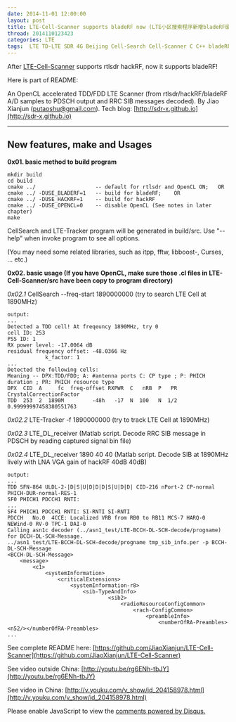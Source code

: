 ```yaml
---
date: 2014-11-01 12:00:00
layout: post
title: LTE-Cell-Scanner supports bladeRF now (LTE小区搜索程序新增bladeRF硬件支持)
thread: 2014110123423
categories: LTE
tags:  LTE TD-LTE SDR 4G Beijing Cell-Search Cell-Scanner C C++ bladeRF 1.92Msps MIB HACKRF
---
```


After [LTE-Cell-Scanner](https://github.com/JiaoXianjun/LTE-Cell-Scanner) supports rtlsdr hackRF, now it supports bladeRF!

Here is part of README:

An OpenCL accelerated TDD/FDD LTE Scanner (from rtlsdr/hackRF/bladeRF A/D samples to PDSCH output and RRC SIB messages decoded). By Jiao Xianjun ([putaoshu@gmail.com](mailto:putaoshu@gmail.com)). Tech blog: [http://sdr-x.github.io](http://sdr-x.github.io)

------------------------------
New features, make and Usages
------------------------------

**0x01. basic method to build program**

    mkdir build
    cd build
    cmake ../                   -- default for rtlsdr and OpenCL ON;   OR
    cmake ../ -DUSE_BLADERF=1   -- build for bladeRF;    OR
    cmake ../ -DUSE_HACKRF=1    -- build for hackRF
    cmake ../ -DUSE_OPENCL=0    -- disable OpenCL (See notes in later chapter)
    make

CellSearch and LTE-Tracker program will be generated in build/src. Use "--help" when invoke program to see all options.

(You may need some related libraries, such as itpp, fftw, libboost-, Curses, ... etc.)

**0x02. basic usage (If you have OpenCL, make sure those .cl files in LTE-Cell-Scanner/src have been copy to program directory)**

*0x02.1* CellSearch --freq-start 1890000000   (try to search LTE Cell at 1890MHz)

    output:
    ...
    Detected a TDD cell! At freqeuncy 1890MHz, try 0
    cell ID: 253
    PSS ID: 1
    RX power level: -17.0064 dB
    residual frequency offset: -48.0366 Hz
                k_factor: 1
    ...
    Detected the following cells:
    Meaning -- DPX:TDD/FDD; A: #antenna ports C: CP type ; P: PHICH duration ; PR: PHICH resource type
    DPX  CID  A     fc  freq-offset RXPWR  C   nRB  P   PR  CrystalCorrectionFactor
    TDD  253  2  1890M         -48h   -17  N  100   N  1/2   0.99999997458380551763
    
*0x02.2* LTE-Tracker -f 1890000000  (try to track LTE Cell at 1890MHz)

*0x02.3* LTE_DL_receiver (Matlab script. Decode RRC SIB message in PDSCH by reading captured signal bin file)

*0x02.4* LTE_DL_receiver 1890 40 40 (Matlab script. Decode SIB at 1890MHz lively with LNA VGA gain of hackRF 40dB 40dB)

    output:
    ...
    TDD SFN-864 ULDL-2-|D|S|U|D|D|D|S|U|D|D| CID-216 nPort-2 CP-normal PHICH-DUR-normal-RES-1
    SF0 PHICH1 PDCCH1 RNTI: 
    ...
    SF4 PHICH1 PDCCH1 RNTI: SI-RNTI SI-RNTI 
    PDCCH   No.0  4CCE: Localized VRB from RB0 to RB11 MCS-7 HARQ-0 NEWind-0 RV-0 TPC-1 DAI-0
    Calling asn1c decoder (../asn1_test/LTE-BCCH-DL-SCH-decode/progname) for BCCH-DL-SCH-Message.
    ../asn1_test/LTE-BCCH-DL-SCH-decode/progname tmp_sib_info.per -p BCCH-DL-SCH-Message
    <BCCH-DL-SCH-Message>
        <message>
            <c1>
                <systemInformation>
                    <criticalExtensions>
                        <systemInformation-r8>
                            <sib-TypeAndInfo>
                                    <sib2>
                                        <radioResourceConfigCommon>
                                            <rach-ConfigCommon>
                                                <preambleInfo>
                                                    <numberOfRA-Preambles><n52/></numberOfRA-Preambles>
    ...

See complete README here: [https://github.com/JiaoXianjun/LTE-Cell-Scanner](https://github.com/JiaoXianjun/LTE-Cell-Scanner)

See video outside China: [http://youtu.be/rg6ENh-tbJY](http://youtu.be/rg6ENh-tbJY)

See video in China: [http://v.youku.com/v_show/id_204158978.html](http://v.youku.com/v_show/id_204158978.html)


<div id="disqus_thread"></div>
<script type="text/javascript">
    /* * * CONFIGURATION VARIABLES: EDIT BEFORE PASTING INTO YOUR WEBPAGE * * */
    var disqus_shortname = 'jiaoxianjun'; // required: replace example with your forum shortname

    /* * * DON'T EDIT BELOW THIS LINE * * */
    (function() {
        var dsq = document.createElement('script'); dsq.type = 'text/javascript'; dsq.async = true;
        dsq.src = '//' + disqus_shortname + '.disqus.com/embed.js';
        (document.getElementsByTagName('head')[0] || document.getElementsByTagName('body')[0]).appendChild(dsq);
    })();
</script>
<noscript>Please enable JavaScript to view the <a href="http://disqus.com/?ref_noscript">comments powered by Disqus.</a></noscript>


<script>
  (function(i,s,o,g,r,a,m){i['GoogleAnalyticsObject']=r;i[r]=i[r]||function(){
  (i[r].q=i[r].q||[]).push(arguments)},i[r].l=1*new Date();a=s.createElement(o),
  m=s.getElementsByTagName(o)[0];a.async=1;a.src=g;m.parentNode.insertBefore(a,m)
  })(window,document,'script','//www.google-analytics.com/analytics.js','ga');

  ga('create', 'UA-56112029-1', 'auto');
  ga('send', 'pageview');

</script>
